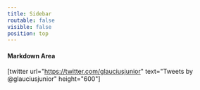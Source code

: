 ```yaml
---
title: Sidebar
routable: false
visible: false
position: top
---
```


#### Markdown Area

[twitter url="https://twitter.com/glauciusjunior" text="Tweets by @glauciusjunior" height="600"]
